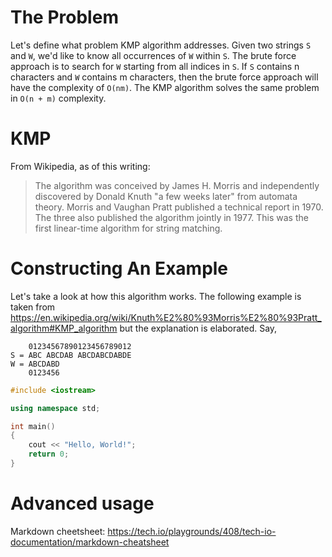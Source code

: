 # The Problem

Let's define what problem KMP algorithm addresses. Given two strings `S` and `W`, we'd like to know all occurrences of `W` within `S`. The brute force approach is to search for `W` starting from all indices in `S`. If `S` contains n characters and `W` contains m characters, then the brute force approach will have the complexity of `O(nm)`. The KMP algorithm solves the same problem in `O(n + m)` complexity.

# KMP

From Wikipedia, as of this writing:

> The algorithm was conceived by James H. Morris and independently discovered by Donald Knuth "a few weeks later" from automata theory. Morris and Vaughan Pratt published a technical report in 1970. The three also published the algorithm jointly in 1977.
> This was the first linear-time algorithm for string matching.

# Constructing An Example

Let's take a look at how this algorithm works. The following example is taken from https://en.wikipedia.org/wiki/Knuth%E2%80%93Morris%E2%80%93Pratt_algorithm#KMP_algorithm but the explanation is elaborated. Say,

```
    01234567890123456789012
S = ABC ABCDAB ABCDABCDABDE
W = ABCDABD
    0123456
```

```C++ runnable
#include <iostream>

using namespace std;

int main() 
{
    cout << "Hello, World!";
    return 0;
}
```

# Advanced usage

Markdown cheetsheet: https://tech.io/playgrounds/408/tech-io-documentation/markdown-cheatsheet
